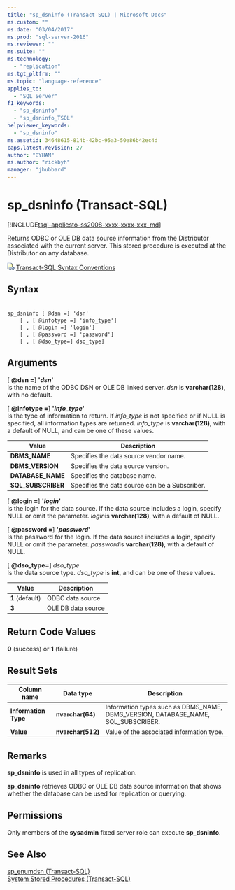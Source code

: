 ```yaml
---
title: "sp_dsninfo (Transact-SQL) | Microsoft Docs"
ms.custom: ""
ms.date: "03/04/2017"
ms.prod: "sql-server-2016"
ms.reviewer: ""
ms.suite: ""
ms.technology: 
  - "replication"
ms.tgt_pltfrm: ""
ms.topic: "language-reference"
applies_to: 
  - "SQL Server"
f1_keywords: 
  - "sp_dsninfo"
  - "sp_dsninfo_TSQL"
helpviewer_keywords: 
  - "sp_dsninfo"
ms.assetid: 34648615-814b-42bc-95a3-50e86b42ec4d
caps.latest.revision: 27
author: "BYHAM"
ms.author: "rickbyh"
manager: "jhubbard"
---
```

# sp_dsninfo (Transact-SQL)
[!INCLUDE[tsql-appliesto-ss2008-xxxx-xxxx-xxx_md](../../includes/tsql-appliesto-ss2008-xxxx-xxxx-xxx-md.md)]

  Returns ODBC or OLE DB data source information from the Distributor associated with the current server. This stored procedure is executed at the Distributor on any database.  
  
 ![Topic link icon](../../database-engine/configure-windows/media/topic-link.gif "Topic link icon") [Transact-SQL Syntax Conventions](../../t-sql/language-elements/transact-sql-syntax-conventions-transact-sql.md)  
  
## Syntax  
  
```  
  
sp_dsninfo [ @dsn =] 'dsn'   
    [ , [ @infotype =] 'info_type']   
    [ , [ @login =] 'login']   
    [ , [ @password =] 'password']  
    [ , [ @dso_type=] dso_type]  
```  
  
## Arguments  
 [ **@dsn =**] **'***dsn***'**  
 Is the name of the ODBC DSN or OLE DB linked server. *dsn* is **varchar(128)**, with no default.  
  
 [ **@infotype =**] **'***info_type***'**  
 Is the type of information to return. If *info_type* is not specified or if NULL is specified, all information types are returned. *info_type* is **varchar(128)**, with a default of NULL, and can be one of these values.  
  
|Value|Description|  
|-----------|-----------------|  
|**DBMS_NAME**|Specifies the data source vendor name.|  
|**DBMS_VERSION**|Specifies the data source version.|  
|**DATABASE_NAME**|Specifies the database name.|  
|**SQL_SUBSCRIBER**|Specifies the data source can be a Subscriber.|  
  
 [ **@login =**] **'***login***'**  
 Is the login for the data source. If the data source includes a login, specify NULL or omit the parameter. *login*is **varchar(128)**, with a default of NULL.  
  
 [ **@password =**] **'***password***'**  
 Is the password for the login. If the data source includes a login, specify NULL or omit the parameter. *password*is **varchar(128)**, with a default of NULL.  
  
 [ **@dso_type=**] *dso_type*  
 Is the data source type. *dso_type* is **int**, and can be one of these values.  
  
|Value|Description|  
|-----------|-----------------|  
|**1** (default)|ODBC data source|  
|**3**|OLE DB data source|  
  
## Return Code Values  
 **0** (success) or **1** (failure)  
  
## Result Sets  
  
|Column name|Data type|Description|  
|-----------------|---------------|-----------------|  
|**Information Type**|**nvarchar(64)**|Information types such as DBMS_NAME, DBMS_VERSION, DATABASE_NAME, SQL_SUBSCRIBER.|  
|**Value**|**nvarchar(512)**|Value of the associated information type.|  
  
## Remarks  
 **sp_dsninfo** is used in all types of replication.  
  
 **sp_dsninfo** retrieves ODBC or OLE DB data source information that shows whether the database can be used for replication or querying.  
  
## Permissions  
 Only members of the **sysadmin** fixed server role can execute **sp_dsninfo**.  
  
## See Also  
 [sp_enumdsn &#40;Transact-SQL&#41;](../../relational-databases/system-stored-procedures/sp-enumdsn-transact-sql.md)   
 [System Stored Procedures &#40;Transact-SQL&#41;](../../relational-databases/system-stored-procedures/system-stored-procedures-transact-sql.md)  
  
  